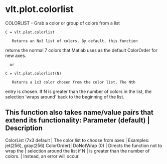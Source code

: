 # vlt.plot.colorlist

  COLORLIST - Grab a color or group of colors from a list
 
    C = vlt.plot.colorlist
 
       Returns an Nx3 list of colors. By default, this function
   returns the normal 7 colors that Matlab uses as the default
   ColorOrder for new axes.
   
      or
 
    C = vlt.plot.colorlist(N)
  
       Returns a 1x3 color chosen from the color list. The Nth
   entry is chosen. If N is greater than the number of colors in the
   list, the selection 'wraps around' back to the beginning of the list.    
 
  This function also takes name/value pairs that extend its
  functionality:
  Parameter (default)    | Description 
  ------------------------------------------------------
  ColorList (7x3 default | The color list to choose from
               axes      |    Examples: jet(256), gray(256)
              ColorOrder)|
  DoNotWrap (0)          | Directs the function not to wrap the
                         |    selection around the list if N
                         |    is greater than the number of colors.
                         |    Instead, an error will occur.
